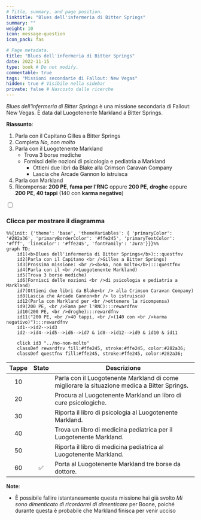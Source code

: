 ```yaml
---
# Title, summary, and page position.
linktitle: "Blues dell'infermeria di Bitter Springs"
summary: ""
weight: 10
icon: message-question
icon_pack: fas

# Page metadata.
title: "Blues dell'infermeria di Bitter Springs"
date: 2022-11-15
type: book # Do not modify.
commentable: true
tags: "Missioni secondarie di Fallout: New Vegas"
hidden: true # Visibile nella sidebar
private: false # Nascosto dalle ricerche
---
```


<div class="fnv">


*Blues dell'infermeria di Bitter Springs* è una missione secondaria di Fallout: New Vegas. È data dal Luogotenente Markland a Bitter Springs.

**Riassunto**:
1. Parla con il Capitano Gilles a Bitter Springs
2. Completa *No, non molto*
3. Parla con il Luogotenente Markland
   - Trova 3 borse mediche
   - Fornisci delle nozioni di psicologia e pediatria a Markland
      - Ottieni due libri da Blake alla Crimson Caravan Company
      - Lascia che Arcade Gannon lo istruisca
4. Parla con Markland
5. Ricompensa: **200 PE**, **fama per l'RNC** oppure **200 PE**, **droghe** oppure **200 PE**, **40 tappi** (140 con **karma negativo**)

<section class="chart-collapse">
<input type="checkbox" name="collapse2" id="handle2">
<h3 class="handle">
<label for="handle2">Clicca per mostrare il diagramma</label>
</h3>
<div class="content">

```mermaid
%%{init: {'theme': 'base', 'themeVariables': { 'primaryColor': '#282a36', 'primaryBorderColor': '#ffe245', 'primaryTextColor': '#fff', 'lineColor': '#ffe245', 'fontFamily': 'Jura'}}}%%
graph TD;
    id1(<b>Blues dell'infermeria di Bitter Springs</b>):::questfnv
    id2(Parla con il Capitano <br />Gilles a Bitter Springs)
    id3(Prossima missione: <br /><b>No, non molto</b>):::questfnv
    id4(Parla con il <br />Luogotenente Markland)
    id5(Trova 3 borse mediche)
    id6(Fornisci delle nozioni <br />di psicologia e pediatria a Markland)
    id7(Ottieni due libri da Blake<br /> alla Crimson Caravan Company) 
    id8(Lascia che Arcade Gannon<br /> lo istruisca)
    id12(Parla con Markland per <br />ottenere la ricompensa)
    id9(200 PE, <br />Fama per l'RNC):::rewardfnv
    id10(200 PE, <br />droghe):::rewardfnv
    id11("200 PE, <br />40 tappi, <br />(140 con <br />karma negativo)"):::rewardfnv
    id1-->id2-->id3
    id2-->id4-->id5-->id6-->id7 & id8-->id12-->id9 & id10 & id11
    
    click id3 "../no-non-molto"
    classDef rewardfnv fill:#ffe245, stroke:#ffe245, color:#282a36;
    classDef questfnv fill:#ffe245, stroke:#ffe245, color:#282a36;
```

</div>
</section>

| Tappe |       Stato        | Descrizione |
|:-----:|:------------------:| ----------- |
|                           10                          |            | Parla con il Luogotenente Markland di come migliorare la situazione medica a Bitter Springs.                                                                                |
|                           20                          |            | Procura al Luogotenente Markland un libro di cure psicologiche.                                                                                                             |
|                           30                          |            | Riporta il libro di psicologia al Luogotenente Markland.                                                                                                                    |
|                           40                          |            | Trova un libro di medicina pediatrica per il Luogotenente Markland.                                                                                                         |
|                           50                          |            | Riporta il libro di medicina pediatrica al Luogotenente Markland.                                                                                                           |
|                           60                          | :white_check_mark: | Porta al Luogotenente Markland tre borse da dottore.                                                                                                                        |



**Note**:
- È possibile fallire istantaneamente questa missione hai già svolto *Mi sono dimenticato di ricordarmi di dimenticare* per Boone, poiché durante questa è probabile che Markland finisca per venir ucciso 


</div>



